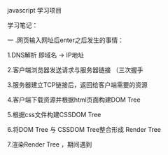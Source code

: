 javascript 学习项目

学习笔记：

一 .网页输入网址后enter之后发生的事情：

1.DNS解析   即域名 ->  IP地址

2.客户端浏览器发送请求与服务器链接 （三次握手

3.服务器建立TCP链接后，返回给客户端需要的资源

4.客户端下载资源并根据html页面构建DOM Tree

5.根据css文件构建CSSDOM Tree

6.将DOM Tree 与 CSSDOM Tree整合形成 Render Tree

7.渲染Render Tree  ，期间遇到<script> 要先加载script 停止渲染。直至渲染完成

二. window.onload  与 window.DOMContentLoaded的区别
前者是所有资源加载完成，后者是只加载完成DOM节点 ，视频图片等大资源可以不着急，后者更合理一些 

三. 前端性能优化

原则

1. 多使用内存、缓存或其他方法

2. 减少CPU计算量，减少网络加载耗时

3. （适用于所有编程以及算法）空间换时间

入手方向

一. 加载更快
   1.减少资源体积、压缩代码、图片 、资源
   2.Gzip压缩（服务器端）
   3.减少请求次数 ：  合并代码，雪碧图 ，ssr服务端渲染， 使用缓存（cookie，storage等）
   4.使用更快的网络： CDN


2 渲染更快 
	
	1. 把css放在head,把js放在body底部

	2. 尽早加载js，使用DOMContentLoaded

	3. 使用图片懒加载

	4. 对dom操作进行缓存

	5. 对dom查询进行缓存

	6. 频繁dom操作，应该合并一起插入dom中

	7. 防抖和节流


	三.   Web安全前端方面

	1. XSS跨站请求攻击
		过滤script标签

	2. XSRF跨站请求伪造

			用post请求防御

	四. typeof能判断的类型

	1. 值类型 :  undefind number  symbol string  boolean

	2. object   ,(注意 typeof null === 'object')

	3. Function

	五. 列举js的强制类型转换和隐式转换

	1、强制类型转换  有 parseInt parseFloat  toString

	2. 隐式类型转换有 if  、逻辑运算 以及  == 还有 字符串拼接


	六. 函数表达式和函数声明有什么区别

	函数表达式: var a = function () {}

	函数声明 : function a () {}

	函数声明会变量提升 寻找上文中没声明直接调用的地方。 而函数表达式则不会


	七. ajax中 get  与post的区别

	1. get用于查询  post用于提交

	2. get请求参数放在url， post放在请求体body里（可以存放大量数据）

	3. post请求可以防止xsrf攻击


	八. new Object() 与 Object.create()的区别

	